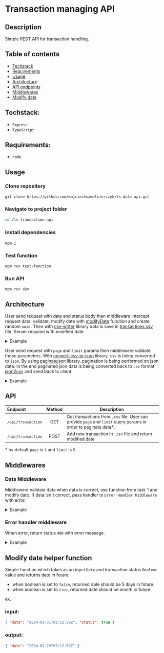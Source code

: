 # Transaction managing API

## Description

Simple REST API for transaction handling.

## Table of contents

- [Techstack](#techstack)
- [Requirements](#requirements)
- [Usage](#usage)
- [Architecture](#architecture)
- [API endpoints](#api)
- [Middlewares](#middlewares)
- [Modify date](#modify-date-helper-function)

## Techstack:

- `Express`
- `TypeScript`

## Requirements:

- `node`

## Usage

### Clone repository

```
git clone https://github.com/wojciechszmelczerczyk/ts-date-api.git
```

### Navigate to project folder

```sh
cd /ts-transaction-api
```

### Install dependencies

```
npm i
```

### Test function

```
npm run test-function
```

### Run API

```
npm run dev
```

## Architecture

User send request with date and status body then middleware intercept request data, validate, modify date with [modifyDate](/util/modifyDate.ts) function and create random `uuid`. Then with [csv-writer](https://github.com/ryu1kn/csv-writer) library data is save in [transactions.csv](./transactions.csv) file. Server respond with modified date.

<details>
<summary>Example</summary>

<img src="./img/arch-post.png">
</details>

User send request with `page` and `limit` params then middleware validate those parameters. With [convert-csv-to-json](https://github.com/iuccio/CSVtoJSON) library, `csv` is being converted to `json`. By using [paginatejson](https://github.com/YeisonTapia/paginateJson) library, pagination is being performed on json data. In the end paginated json data is being converted back to `csv` format [json2csv](http://zemirco.github.io/json2csv) and send back to client.

<details>
<summary>Example</summary>

<img src="./img/arch-get.png">
</details>

## API

| Endpoint           | Method | Description                                                                                                      |
| :----------------- | :----: | ---------------------------------------------------------------------------------------------------------------- |
| `/api/transaction` |  GET   | Get transactions from `.csv` file. User can provide `page` and `limit` query params in order to paginate data\*. |
| `/api/transaction` |  POST  | Add new transaction in `.csv` file and return modified date                                                      |

\* by default `page` is `1` and `limit` is `5`.

## Middlewares

### Data Middleware

Middleware validate data when data is correct, use function from task 1 and modify date. If data isn't correct, pass handler to `Error Handler Middleware` with error.

<details>

<summary>Example</summary>

```javascript
try {
  // intercept date and status from request body
  const { date, status } = req.body;

  // check if status is type "true" | "false"
  if (!isStatusCorrect(status))
    throw new Error(
      "Bad status type. Status has to be either 'true' or 'false'"
    );

  // check if date is date regex
  const isDateValid = moment(date).isValid();

  if (!isDateValid || date === undefined)
    throw new Error("Bad date format. String has to be format date");

  // parse string status to boolean value
  var booleanStatus = status === "true";

  // create mock id
  const id = uuidv4();

  // parse string date into Date object
  const toDate = new Date(date);

  // use function from task 1
  const modifiedDate = modifyDate(toDate, booleanStatus);

  // attach to request object modified date and id
  req.date = modifiedDate;
  req.id = id;

  next();
} catch (err) {
  next(err);
}
```

</details>

### Error handler middleware

When error, return status `400` with error message.

<details>

<summary>
Example
</summary>

```javascript
 error(error: any, req: any, res: Response, next: (err?: any) => any): void {
    res.status(400).json({ err: error.message });
  }
```

</details>

## Modify date helper function

Simple function which takes as an input `Date` and transaction status `Boolean` value and returns date in future:

- when boolean is set to `false`, returned date should be 5 days in
  future.
- when boolean is set to `true`, returned date should be month in future.

ex.

### input:

```json
{ "date": "2024-01-31T08:12:59Z", "status": true }
```

### output:

```json
{ "date": "2024-02-29T08:12:59Z" }
```
